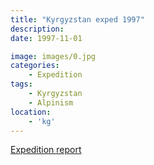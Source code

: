 ```yaml
---
title: "Kyrgyzstan exped 1997"
description: 
date: 1997-11-01

image: images/0.jpg
categories:
    - Expedition
tags:
    - Kyrgyzstan
    - Alpinism
location:
    - 'kg'
---
```


[Expedition report](/documents/kyrgyzstan1997.pdf)
